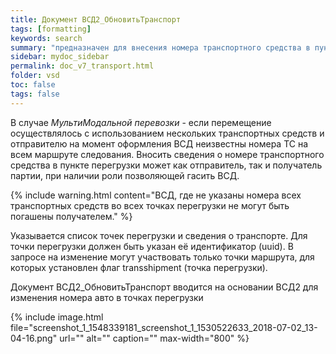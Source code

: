 ```yaml
---
title: Документ ВСД2_ОбновитьТранспорт
tags: [formatting]
keywords: search
summary: "предназначен для внесения номера транспортного средства в пункте перегрузке в уже оформленный ВСД."
sidebar: mydoc_sidebar
permalink: doc_v7_transport.html
folder: vsd
toc: false
tags: false
---
```


<style>
.result {
background-color: #000000;
border: 1px solid #dedede;
padding: 10px;
margin-top: 10px;
margin-bottom: 10px;
}
</style>

В случае *МультиМодальной перевозки* - если перемещение осуществлялось с использованием нескольких транспортных средств и отправителю на момент оформления ВСД неизвестны номера ТС на всем маршруте следования. Вносить сведения о номере транспортного средства в пункте перегрузки может как отправитель, так и получатель партии, при наличии роли позволяющей гасить ВСД. 

{% include warning.html content="ВСД, где не указаны номера всех транспортных средств во всех точках перегрузки не могут быть погашены получателем." %}

Указывается список точек перегрузки и сведения о транспорте. Для точки перегрузки должен быть указан её идентификатор (uuid). В запросе на изменение могут участвовать только точки маршрута, для которых установлен флаг transshipment (точка перегрузки).

Документ ВСД2_ОбновитьТранспорт вводится на основании ВСД2 для изменения номера авто в точках перегрузки

{% include image.html file="screenshot_1_1548339181_screenshot_1_1530522633_2018-07-02_13-04-16.png" url="" alt="" caption="" max-width="800" %}

